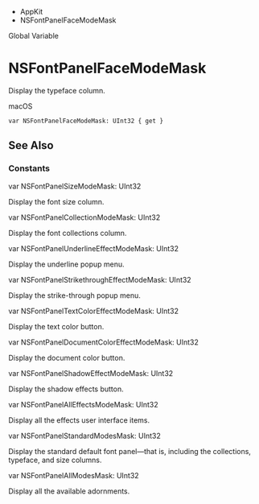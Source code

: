 

- AppKit
-  NSFontPanelFaceModeMask 

Global Variable

# NSFontPanelFaceModeMask

Display the typeface column.

macOS

``` source
var NSFontPanelFaceModeMask: UInt32 { get }
```

## See Also

### Constants

var NSFontPanelSizeModeMask: UInt32

Display the font size column.

var NSFontPanelCollectionModeMask: UInt32

Display the font collections column.

var NSFontPanelUnderlineEffectModeMask: UInt32

Display the underline popup menu.

var NSFontPanelStrikethroughEffectModeMask: UInt32

Display the strike-through popup menu.

var NSFontPanelTextColorEffectModeMask: UInt32

Display the text color button.

var NSFontPanelDocumentColorEffectModeMask: UInt32

Display the document color button.

var NSFontPanelShadowEffectModeMask: UInt32

Display the shadow effects button.

var NSFontPanelAllEffectsModeMask: UInt32

Display all the effects user interface items.

var NSFontPanelStandardModesMask: UInt32

Display the standard default font panel—that is, including the collections, typeface, and size columns.

var NSFontPanelAllModesMask: UInt32

Display all the available adornments.

